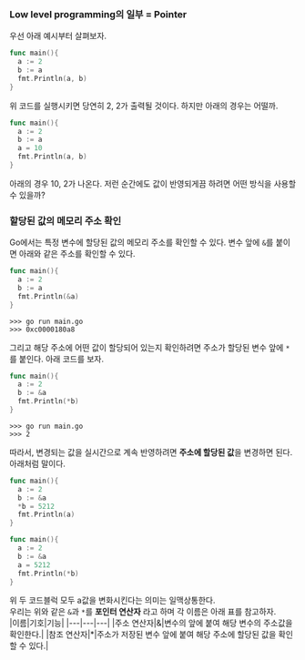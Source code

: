 ### Low level programming의 일부 = Pointer
우선 아래 예시부터 살펴보자.
```go
func main(){
  a := 2
  b := a
  fmt.Println(a, b)
}
```
위 코드를 실행시키면 당연히 2, 2가 출력될 것이다. 하지만 아래의 경우는 어떨까.
```go
func main(){
  a := 2
  b := a
  a = 10
  fmt.Println(a, b)
}
```
아래의 경우 10, 2가 나온다. 저런 순간에도 값이 반영되게끔 하려면 어떤 방식을 사용할 수 있을까?

### 할당된 값의 메모리 주소 확인
Go에서는 특정 변수에 할당된 값의 메모리 주소를 확인할 수 있다. 변수 앞에 `&`를 붙이면 아래와 같은 주소를 확인할 수 있다.
```go
func main(){
  a := 2
  b := a
  fmt.Println(&a)
}
```
```
>>> go run main.go
>>> 0xc0000180a8
```
그리고 해당 주소에 어떤 값이 할당되어 있는지 확인하려면 주소가 할당된 변수 앞에 `*`를 붙인다. 아래 코드를 보자.
```go
func main(){
  a := 2
  b := &a
  fmt.Println(*b)
}
```
```
>>> go run main.go
>>> 2
```
따라서, 변경되는 값을 실시간으로 계속 반영하려면 <b>주소에 할당된 값</b>을 변경하면 된다. 아래처럼 말이다.
```go
func main(){
  a := 2
  b := &a
  *b = 5212
  fmt.Println(a)
}
```
```go
func main(){
  a := 2
  b := &a
  a = 5212
  fmt.Println(*b)
}
```
위 두 코드블럭 모두 a값을 변화시킨다는 의미는 일맥상통한다.  
우리는 위와 같은 `&`과 `*`를 <b>포인터 연산자</b> 라고 하며 각 이름은 아래 표를 참고하자.  
|이름|기호|기능|
|---|---|---|
|주소 연산자|&|변수의 앞에 붙여 해당 변수의 주소값을 확인한다.|
|참조 연산자|*|주소가 저장된 변수 앞에 붙여 해당 주소에 할당된 값을 확인할 수 있다.|